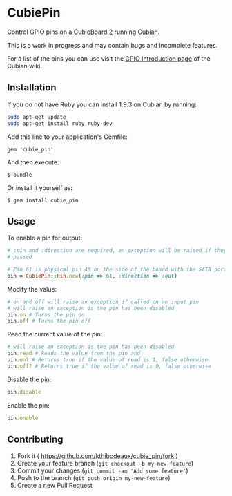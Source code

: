 # CubiePin

Control GPIO pins on a [CubieBoard 2](http://cubieboard.org/2013/06/19/cubieboard2-is-here/) running [Cubian](http://cubian.org).

This is a work in progress and may contain bugs and incomplete features.

For a list of the pins you can use visit the [GPIO Introduction page](https://github.com/cubieplayer/Cubian/wiki/GPIO-Introduction)
of the Cubian wiki.

## Installation

If you do not have Ruby you can install 1.9.3 on Cubian by running:

```bash
sudo apt-get update
sudo apt-get install ruby ruby-dev
```

Add this line to your application's Gemfile:

    gem 'cubie_pin'

And then execute:

    $ bundle

Or install it yourself as:

    $ gem install cubie_pin

## Usage

To enable a pin for output:

```ruby
# :pin and :direction are required, an exception will be raised if they are not
# passed

# Pin 61 is physical pin 48 on the side of the board with the SATA port
pin = CubiePin::Pin.new(:pin => 61, :direction => :out)
```

Modify the value:

```ruby
# on and off will raise an exception if called on an input pin
# will raise an exception is the pin has been disabled
pin.on # Turns the pin on
pin.off # Turns the pin off
```

Read the current value of the pin:

```ruby
# will raise an exception is the pin has been disabled
pin.read # Reads the value from the pin and
pin.on? # Returns true if the value of read is 1, false otherwise
pin.off? # Returns true if the value of read is 0, false otherwise
```

Disable the pin:

```ruby
pin.disable
```

Enable the pin:

```ruby
pin.enable
```

## Contributing

1. Fork it ( https://github.com/kthibodeaux/cubie_pin/fork )
2. Create your feature branch (`git checkout -b my-new-feature`)
3. Commit your changes (`git commit -am 'Add some feature'`)
4. Push to the branch (`git push origin my-new-feature`)
5. Create a new Pull Request
